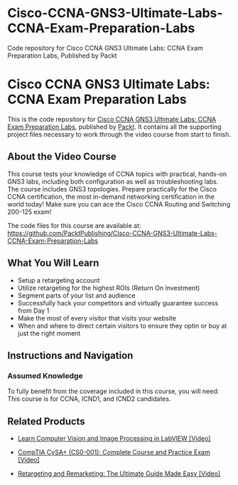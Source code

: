 # Cisco-CCNA-GNS3-Ultimate-Labs-CCNA-Exam-Preparation-Labs
Code repository for Cisco CCNA GNS3 Ultimate Labs: CCNA Exam Preparation Labs, Published by Packt
# Cisco CCNA GNS3 Ultimate Labs: CCNA Exam Preparation Labs
This is the code repository for [Cisco CCNA GNS3 Ultimate Labs: CCNA Exam Preparation Labs](https://www.packtpub.com/big-data-and-business-intelligence/retargeting-and-remarketing-ultimate-guide-made-easy-video?utm_source=github&utm_medium=repository&utm_campaign=9781789617184), published by [Packt](https://www.packtpub.com/?utm_source=github). It contains all the supporting project files necessary to work through the video course from start to finish.
## About the Video Course
This course tests your knowledge of CCNA topics with practical, hands-on GNS3 labs, including both configuration as well as troubleshooting labs. The course includes GNS3 topologies. Prepare practically for the Cisco CCNA certification, the most in-demand networking certification in the world today! Make sure you can ace the Cisco CCNA Routing and Switching 200-125 exam!

The code files for this course are available at: https://github.com/PacktPublishing/Cisco-CCNA-GNS3-Ultimate-Labs-CCNA-Exam-Preparation-Labs

<H2>What You Will Learn</H2>
<DIV class=book-info-will-learn-text>
<UL>
<LI>Setup a retargeting account 
<LI>Utilize retargeting for the highest ROIs (Return On Investment) 
<LI>Segment parts of your list and audience 
<LI>Successfully hack your competitors and virtually guarantee success from Day 1 
<LI>Make the most of every visitor that visits your website 
<LI>When and where to direct certain visitors to ensure they optin or buy at just the right moment &nbsp;&nbsp;&nbsp; </LI></UL></DIV>

## Instructions and Navigation
### Assumed Knowledge
To fully benefit from the coverage included in this course, you will need:<br/>
This course is for CCNA, ICND1, and ICND2 candidates.


## Related Products
* [Learn Computer Vision and Image Processing in LabVIEW [Video]](https://www.packtpub.com/big-data-and-business-intelligence/retargeting-and-remarketing-ultimate-guide-made-easy-video?utm_source=github&utm_medium=repository&utm_campaign=9781789617184)

* [CompTIA CySA+ (CS0-001): Complete Course and Practice Exam [Video]](https://www.packtpub.com/big-data-and-business-intelligence/retargeting-and-remarketing-ultimate-guide-made-easy-video?utm_source=github&utm_medium=repository&utm_campaign=9781789617184)

* [Retargeting and Remarketing: The Ultimate Guide Made Easy [Video]](https://www.packtpub.com/big-data-and-business-intelligence/retargeting-and-remarketing-ultimate-guide-made-easy-video?utm_source=github&utm_medium=repository&utm_campaign=9781789617184)

